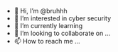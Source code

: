 - 👋 Hi, I’m @bruhhh
- 👀 I’m interested in cyber security 
- 🌱 I’m currently learning 
- 💞️ I’m looking to collaborate on ...
- 📫 How to reach me ...

<!---
bruhhh8/bruhhh8 is a ✨ special ✨ repository because its `README.md` (this file) appears on your GitHub profile.
You can click the Preview link to take a look at your changes.
--->
